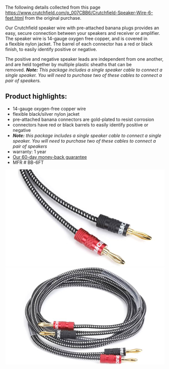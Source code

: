 The following details collected from this page https://www.crutchfield.com/p_007CBB6/Crutchfield-Speaker-Wire-6-feet.html from the original purchase.

Our Crutchfield speaker wire with pre-attached banana plugs provides an easy, secure connection between your speakers and receiver or amplifier. The speaker wire is 14-gauge oxygen free copper, and is covered in a flexible nylon jacket. The barrel of each connector has a red or black finish, to easily identify positive or negative.

The positive and negative speaker leads are independent from one another, and are held together by multiple plastic sheaths that can be removed. _**Note:** This package includes a single speaker cable to connect a single speaker. You will need to purchase two of these cables to connect a pair of speakers._

## Product highlights:

- 14-gauge oxygen-free copper wire
- flexible black/silver nylon jacket
- pre-attached banana connectors are gold-plated to resist corrosion
- connectors have red or black barrels to easily identify positive or negative
- _**Note:** this package includes a single speaker cable to connect a single speaker. You will need to purchase two of these cables to connect a pair of speakers_
- warranty: 1 year
- [Our 60-day money-back guarantee](https://www.crutchfield.com/popups/guarantee.aspx)
- MFR # BB-6FT

![Cords](images/cords/g007CBB6-o.jpg)
![Cords](images/cords/g007CBB6-F.jpg)